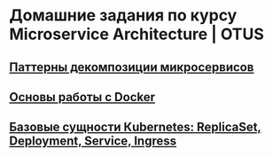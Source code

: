 # Домашние задания по курсу Microservice Architecture | OTUS

## [Паттерны декомпозиции микросервисов](01_decompose/README.md)

## [Основы работы с Docker](02_docker/README.md)

## [Базовые сущности Кubernetes: ReplicaSet, Deployment, Service, Ingress](03_k8s/README.md)
